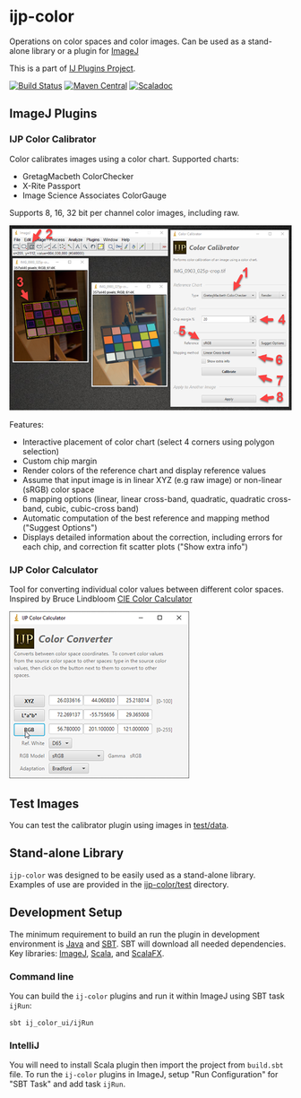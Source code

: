 ijp-color
=========

Operations on color spaces and color images. Can be used as a stand-alone library or a plugin for [ImageJ](http://rsb.info.nih.gov/ij)

This is a part of [IJ Plugins Project](http://ij-plugins.sourceforge.net/).

[![Build Status](https://travis-ci.org/ij-plugins/ijp-color.svg?branch=develop)](https://travis-ci.org/ij-plugins/ijp-color) 
[![Maven Central](https://maven-badges.herokuapp.com/maven-central/net.sf.ij-plugins/ijp-color_2.13/badge.svg)](https://maven-badges.herokuapp.com/maven-central/net.sf.ij-plugins/ijp-color_2.13) 
[![Scaladoc](http://javadoc-badge.appspot.com/net.sf.ij-plugins/ijp-color_2.13.svg?label=scaladoc)](http://javadoc-badge.appspot.com/net.sf.ij-plugins/ijp-color_2.13)


ImageJ Plugins
--------------

### IJP Color Calibrator

Color calibrates images using a color chart. Supported charts:

* GretagMacbeth ColorChecker
* X-Rite Passport
* Image Science Associates ColorGauge

Supports 8, 16, 32 bit per channel color images, including raw.

![Image Calibrator](assets/Color_Calibrator_0.6_01.png)

Features:
* Interactive placement of color chart (select 4 corners using polygon selection)
* Custom chip margin
* Render colors of the reference chart and display reference values
* Assume that input image is in linear XYZ (e.g raw image) or non-linear (sRGB) color space
* 6 mapping options (linear, linear cross-band, quadratic, quadratic cross-band, cubic, cubic-cross band)
* Automatic computation of the best reference and mapping method ("Suggest Options")
* Displays detailed information about the correction, including errors for each chip, and correction fit scatter plots ("Show extra info")

### IJP Color Calculator

Tool for converting individual color values between different color spaces. Inspired by Bruce Lindbloom [CIE Color Calculator](http://www.brucelindbloom.com/index.html?ColorCalculator.html)

![Image Calibrator](assets/Color_Converter_0.6_01.png)


Test Images
-----------

You can test the calibrator plugin using images in [test/data](test/data).


Stand-alone Library
-------------------

`ijp-color` was designed to be easily used as a stand-alone library. 
Examples of use are provided in the [ijp-color/test](ijp-color/src/main/test/scala/net/ij/ij_plugins/color) directory.


Development Setup
-----------------

The minimum requirement to build an run the plugin in development environment is [Java](java.oracle.com) and [SBT](http://www.scala-sbt.org/). 
SBT will download all needed dependencies. Key libraries: 
[ImageJ](https://imagej.nih.gov/ij/), [Scala](https://www.scala-lang.org/), and [ScalaFX](http://www.scalafx.org/).

### Command line

You can build the `ij-color` plugins and run it within ImageJ using SBT task `ijRun`:
 
```
sbt ij_color_ui/ijRun
```


### IntelliJ

You will need to install Scala plugin then import the project from `build.sbt` file. To run the `ij-color` plugins in ImageJ, setup "Run Configuration" for "SBT Task" and add task `ijRun`.  
